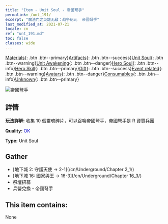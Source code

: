 ```yaml
---
title: "Item - Unit Soul - 帝國弩手"
permalink: /unt_191/
excerpt: "魔法门之英雄无敌：战争纪元  帝國弩手"
last_modified_at: 2021-07-21
locale: cn
ref: "unt_191.md"
toc: false
classes: wide
---
```

 [Materials](/ItemsCN/){: .btn .btn--primary}[Artifacts](/ItemsCN/Artifacts/){: .btn .btn--success}[Unit Soul](/ItemsCN/UnitSoul/){: .btn .btn--warning}[Unit Awakening](/ItemsCN/UnitAwakening/){: .btn .btn--danger}[Hero Soul](/ItemsCN/HeroSoul/){: .btn .btn--info}[Hero Skill](/ItemsCN/HeroSkill/){: .btn .btn--primary}[Gift](/ItemsCN/Gift/){: .btn .btn--success}[Event related](/ItemsCN/Events/){: .btn .btn--warning}[Avatars](/ItemsCN/Avatars/){: .btn .btn--danger}[Consumables](/ItemsCN/Consumables/){: .btn .btn--info}[Unknown](/ItemsCN/Unknown/){: .btn .btn--primary}

 ![帝國弩手](/images/u/ti_nushou.jpg)

## 詳情
 **玩法詳解:** 收集 10 個靈魂碎片，可以召喚帝國弩手，帝國弩手是 R 資質兵團

 **Quality:** <span style="color: #0000CD">OK</span>

 **Type:** Unit Soul

## Gather

*    [地下城 2: 守護天使 -> 2-1](/cn/Underground/Chapter 2_1/) 
*    [地下城 16: 國家與王 -> 16-3](/cn/Underground/Chapter 16_3/) 
*    祭壇招募 
*    兵營兌換 - 帝國弩手 

## This item contains:

  None

